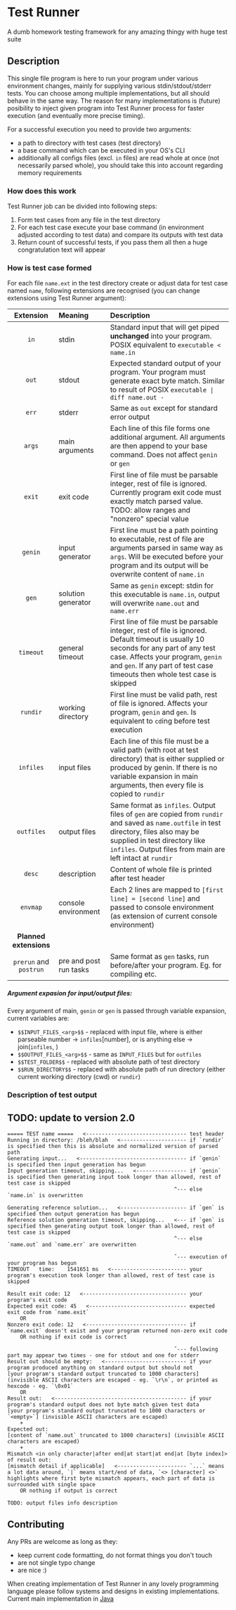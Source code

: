 # Test Runner

A dumb homework testing framework for any amazing thingy with huge test suite

## Description

This single file program is here to run your program under various environment changes, mainly for supplying various stdin/stdout/stderr tests.
You can choose among multiple implementations, but all should behave in the same way. The reason for many implementations is (future) posibility to inject given program into Test Runner process for faster execution (and eventually more precise timing).

For a successful execution you need to provide two arguments:
- a path to directory with test cases (test directory)
- a base command which can be executed in your OS's CLI
- additionally all configs files (excl. `in` files) are read whole at once (not necessarily parsed whole), you should take this into account regarding memory requirements

### How does this work

Test Runner job can be divided into following steps:
1. Form test cases from any file in the test directory
1. For each test case execute your base command (in environment adjusted according to test data) and compare its outputs with test data
1. Return count of successful tests, if you pass them all then a huge congratulation text will appear

### How is test case formed

For each file `name.ext` in the test directory create or adjust data for test case named `name`, following extensions are recognised (you can change extensions using Test Runner argument):

| Extension | Meaning | Description |
| :-: | :-- | :-- |
| `in` | stdin | Standard input that will get piped **unchanged** into your program. POSIX equivalent to `executable < name.in` |
| `out` | stdout | Expected standard output of your program. Your program must generate exact byte match. Similar to result of POSIX `executable \| diff name.out -` |
| `err` | stderr | Same as `out` except for standard error output |
| `args` | main arguments | Each line of this file forms one additional argument. All arguments are then append to your base command. Does not affect `genin` or `gen` |
| `exit` | exit code | First line of file must be parsable integer, rest of file is ignored. Currently program exit code must exactly match parsed value. TODO: allow ranges and "nonzero" special value |
| `genin` | input generator | First line must be a path pointing to executable, rest of file are arguments parsed in same way as `args`. Will be executed before your program and its output will be overwrite content of `name.in` |
| `gen` | solution generator | Same as `genin` except: stdin for this executable is `name.in`, output will overwrite `name.out` and `name.err` |
| `timeout` | general timeout | First line of file must be parsable integer, rest of file is ignored. Default timeout is usually 10 seconds for any part of any test case. Affects your program, `genin` and `gen`. If any part of test case timeouts then whole test case is skipped |
| `rundir` | working directory | First line must be valid path, rest of file is ignored. Affects your program, `genin` and `gen`. Is equivalent to `cd`ing before test execution |
| `infiles` | input files | Each line of this file must be a valid path (with root at test directory) that is either supplied or produced by genin. If there is no variable expansion in main arguments, then every file is copied to `rundir` |
| `outfiles` | output files | Same format as `infiles`. Output files of `gen` are copied from `rundir` and saved as `name.outfile` in test directory, files also may be supplied in test directory like `infiles`. Output files from main are left intact at `rundir` |
| `desc` | description | Content of whole file is printed after test header |
| `envmap` | console environment | Each 2 lines are mapped to `[first line] = [second line]` and passed to console environment (as extension of current console environment) |
| **Planned extensions** | | |
| `prerun` and `postrun` | pre and post run tasks | Same format as `gen` tasks, run before/after your program. Eg. for compiling etc. |

##### Argument expasion for input/output files:

Every argument of main, `genin` or `gen` is passed through variable expansion, current variables are:

- `$$INPUT_FILES_<arg>$$` - replaced with input file, where <arg> is either parseable number -> `infiles`[number], or is anything else -> join(`infiles`, <arg>)
- `$$OUTPUT_FILES_<arg>$$` - same as `INPUT_FILES` but for `outfiles`
- `$$TEST_FOLDER$$` - replaced with absolute path of test directory
- `$$RUN_DIRECTORY$$` - replaced with absolute path of run directory (either current working directory (cwd) or `rundir`)

### Description of test output

## TODO: update to version 2.0

```
===== TEST name =====   <-------------------------------- test header
Running in directory: /bleh/blah   <--------------------- if `rundir` is specified then this is absolute and normalized version of parsed path
Generating input...   <---------------------------------- if `genin` is specified then input generation has begun
Input generation timeout, skipping...   <---------------- if `genin` is specified then generating input took longer than allowed, rest of test case is skipped
                                                     ^--- else `name.in` is overwritten

Generating reference solution...   <--------------------- if `gen` is specified then output generation has begun
Reference solution generation timeout, skipping...   <--- if `gen` is specified then generating output took longer than allowed, rest of test case is skipped
                                                     ^--- else `name.out` and `name.err` are overwritten

                                                     ˇ--- execution of your program has begun
TIMEOUT   time:    1541651 ms   <------------------------ your program's execution took longer than allowed, rest of test case is skipped

Result exit code: 12   <--------------------------------- your program's exit code
Expected exit code: 45   <------------------------------- expected exit code from `name.exit`
    OR
Nonzero exit code: 12   <-------------------------------- if `name.exit` doesn't exist and your program returned non-zero exit code
    OR nothing if exit code is correct
  
                                                     ˇ--- following part may appear two times - one for stdout and one for stderr
Result out should be empty:   <-------------------------- if your program produced anything on standard output but should not
[your program's standard output truncated to 1000 characters] (invisible ASCII characters are escaped - eg. `\r\n`, or printed as hexcode - eg. `\0x01`
    OR
Result out:   <------------------------------------------ if your program's standard output does not byte match given test data
[your program's standard output truncated to 1000 characters or `<empty>`] (invisible ASCII characters are escaped)
    +
Expected out:
[content of `name.out` truncated to 1000 characters] (invisible ASCII characters are escaped)
    +
Mismatch <in only character|after end|at start|at end|at [byte index]> of result out:
[mismatch detail if applicable]   <---------------------- `...` means a lot data around, `|` means start/end of data, `<> [character] <>` highlights where first byte mismatch appears, each part of data is surrounded with single space
    OR nothing if output is correct

TODO: output files info description
```

## Contributing

Any PRs are welcome as long as they:

- keep current code formatting, do not format things you don't touch
- are not single typo change
- are nice :)

When creating implementation of Test Runner in any lovely programming language please follow systems and designs in existing implementations. Current main implementation in [Java](https://github.com/Nightenom/Test-Runner/blob/main/java/TestRunner.java)
